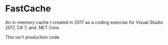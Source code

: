 # FastCache

An in-memory cache I created in 2017 as a coding exercise for Visual Studio 2017, C# 7, and .NET Core.

This isn't production code.
